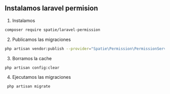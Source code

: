 ## Instalamos laravel permision
1. Instalamos
```bash
composer require spatie/laravel-permission
```
2. Publicamos las migraciones
```bash
php artisan vendor:publish --provider="Spatie\Permission\PermissionServiceProvider"
```
3. Borramos la cache
```bash
php artisan config:clear
```
4. Ejecutamos las migraciones
```bash
 php artisan migrate
 
```
